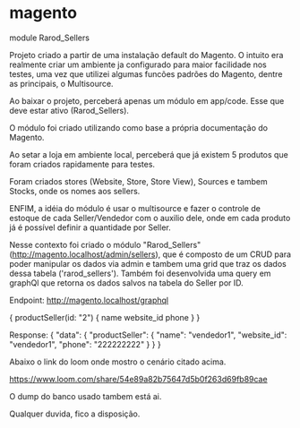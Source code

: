 # magento
module Rarod_Sellers

Projeto criado a partir de uma instalação default do Magento. O intuito era realmente criar um ambiente ja configurado para maior facilidade nos testes, uma vez que utilizei algumas funcões padrões do Magento, dentre as principais, o Multisource.

Ao baixar o projeto, perceberá apenas um módulo em app/code. Esse que deve estar ativo (Rarod_Sellers).

O módulo foi criado utilizando como base a própria documentação do Magento.

Ao setar a loja em ambiente local, perceberá que já existem 5 produtos que foram criados rapidamente para testes.

Foram criados stores (Website, Store, Store View), Sources e tambem Stocks, onde os nomes aos sellers.

ENFIM, a idéia do módulo é usar o multisource e fazer o controle de estoque de cada Seller/Vendedor com o auxilio dele, onde em cada produto já é possível definir a quantidade por Seller.

Nesse contexto foi criado o módulo "Rarod_Sellers" (http://magento.localhost/admin/sellers), que é composto de um CRUD para poder manipular os dados via admin e tambem uma grid que traz os dados dessa tabela ('rarod_sellers').
Também foi desenvolvida uma query em graphQl que retorna os dados salvos na tabela do Seller por ID.

Endpoint: http://magento.localhost/graphql

{
        productSeller(id: "2") {
        name
        website_id
        phone
    }
}

Response:
{
        "data": {
        "productSeller": {
        "name": "vendedor1",
        "website_id": "vendedor1",
        "phone": "222222222"
        }
    }
}

Abaixo o link do loom onde mostro o cenário citado acima.

https://www.loom.com/share/54e89a82b75647d5b0f263d69fb89cae



O dump do banco usado tambem está ai.


Qualquer duvida, fico a disposição.


